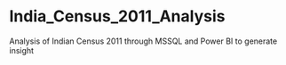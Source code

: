 # India_Census_2011_Analysis
Analysis of Indian Census 2011 through MSSQL and Power BI to generate insight
